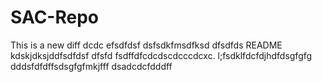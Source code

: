 # SAC-Repo
This is a new diff dcdc efsdfdsf dsfsdkfmsdfksd dfsdfds README kdskjdksjddfsdfdsf dfsfd fsdffdfcdcdscdcccdcxc.
l;fsdklfdcfdjhdfdsgfgfg
dddsfdfdffsdsgfgfmkjfff
dsadcdcfdddff